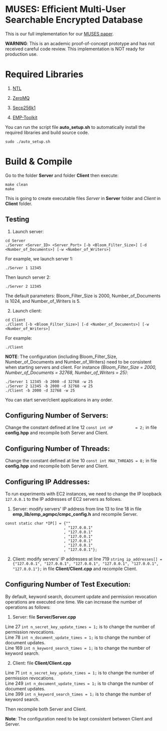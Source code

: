 # MUSES: Efficient Multi-User Searchable Encrypted Database

This is our full implementation for our [MUSES paper](https://eprint.iacr.org/2023/720).

**WARNING**: This is an academic proof-of-concept prototype and has not received careful code review. This implementation is NOT ready for production use.

# Required Libraries

1. [NTL](http://www.shoup.net/ntl/download.html)

2. [ZeroMQ](https://github.com/zeromq/cppzmq/releases/tag/v4.8.1)

3. [Secp256k1](https://github.com/bitcoin-core/secp256k1/tree/423b6d19d373f1224fd671a982584d7e7900bc93)

4. [EMP-Toolkit](https://github.com/emp-toolkit/emp-agmpc)

You can run the script file **auto_setup.sh** to automatically install the required libraries and build source code. 
```
sudo ./auto_setup.sh
```

# Build & Compile

Go to the folder **Server** and folder **Client** then execute:
``` 
make clean
make
```
This is going to create executable files *Server* in **Server** folder and *Client* in **Client** folder.

## Testing

1. Launch server:
```
cd Server
./Server <Server_ID> <Server_Port> [-b <Bloom_Filter_Size>] [-d <Number_of_Documents>] [-w <Number_of_Writers>]
```

For example, we launch server 1:
```
./Server 1 12345
```
Then launch server 2:
```
./Server 2 12345
```
The default parameters: Bloom_Filter_Size is 2000, Number_of_Documents is 1024, and Number_of_Writers is 5. 

2. Launch client:
```
cd Client
./Client [-b <Bloom_Filter_Size>] [-d <Number_of_Documents>] [-w <Number_of_Writers>]
```

For example: 
```
./Client
```

**NOTE**: The configuration (including Bloom_Filter_Size, Number_of_Documents and Number_of_Writers) need to be consistent when starting servers and client. For instance *(Bloom_Filter_Size = 2000, Number_of_Documents = 32768, Number_of_Writers = 25)*:
```
./Server 1 12345 -b 2000 -d 32768 -w 25 
./Server 2 12345 -b 2000 -d 32768 -w 25 
./Client -b 2000 -d 32768 -w 25         
```

You can start server/client applications in any order.

## Configuring Number of Servers:
Change the constant defined at line 12 ``const int nP          = 2;`` in file **config.hpp** and recompile both Server and Client.

## Configuring Number of Threads:
Change the constant defined at line 10 ``const int MAX_THREADS = 8;`` in file **config.hpp** and recompile both Server and Client.

## Configuring IP Addresses:
To run experiments with EC2 instances, we need to change the IP loopback ```127.0.0.1``` to the IP addresses of EC2 servers as follows. 

1. Server: modify servers' IP address from line 13 to line 18 in file **emp_lib/emp_agmpc/cmpc_config.h** and recompile Server.
```
const static char *IP[] = {""
                          , "127.0.0.1"
                          , "127.0.0.1"
                          , "127.0.0.1"
                          , "127.0.0.1"
                          , "127.0.0.1"
                          , "127.0.0.1"}; 
```


2. Client: modify servers' IP addresses at line 719 ``string ip_addresses[] = {"127.0.0.1", "127.0.0.1", "127.0.0.1", "127.0.0.1", "127.0.0.1", "127.0.0.1"};`` in file **Client/Client.cpp** and recompile Client.

## Configuring Number of Test Execution:
By default, keyword search, document update and permission revocation operations are executed one time. We can increase the number of operations as follows:

1. Server: file **Server/Server.cpp**

Line 27 ```int n_secret_key_update_times = 1;``` is to change the number of permission revocations.\
Line 78 ```int n_document_update_times = 1;``` is to change the number of document updates.\
Line 169 ```int n_keyword_search_times = 1;``` is to change the number of keyword search.

2. Client: file **Client/Client.cpp**

Line 71 ```int n_secret_key_update_times = 1;``` is to change the number of permission revocations.\
Line 249 ```int n_document_update_times = 1;``` is to change the number of document updates.\
Line 399 ```int n_keyword_search_times = 1;``` is to change the number of keyword search.

Then recompile both Server and Client. 

**Note**: The configuration need to be kept consistent between Client and Server. 


